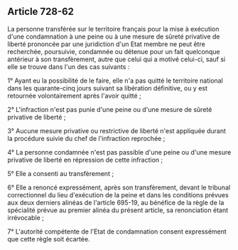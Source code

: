 Article 728-62
----
La personne transférée sur le territoire français pour la mise à exécution d'une
condamnation à une peine ou à une mesure de sûreté privative de liberté
prononcée par une juridiction d'un Etat membre ne peut être recherchée,
poursuivie, condamnée ou détenue pour un fait quelconque antérieur à son
transfèrement, autre que celui qui a motivé celui-ci, sauf si elle se trouve
dans l'un des cas suivants :

1° Ayant eu la possibilité de le faire, elle n'a pas quitté le territoire
national dans les quarante-cinq jours suivant sa libération définitive, ou y est
retournée volontairement après l'avoir quitté ;

2° L'infraction n'est pas punie d'une peine ou d'une mesure de sûreté privative
de liberté ;

3° Aucune mesure privative ou restrictive de liberté n'est appliquée durant la
procédure suivie du chef de l'infraction reprochée ;

4° La personne condamnée n'est pas passible d'une peine ou d'une mesure
privative de liberté en répression de cette infraction ;

5° Elle a consenti au transfèrement ;

6° Elle a renoncé expressément, après son transfèrement, devant le tribunal
correctionnel du lieu d'exécution de la peine et dans les conditions prévues aux
deux derniers alinéas de l'article 695-19, au bénéfice de la règle de la
spécialité prévue au premier alinéa du présent article, sa renonciation étant
irrévocable ;

7° L'autorité compétente de l'Etat de condamnation consent expressément que
cette règle soit écartée.
